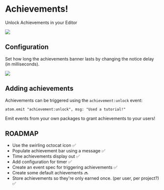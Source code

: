 # Achievements!

Unlock Achievements in your Editor

![](https://f.cloud.github.com/assets/836375/2418108/0a402398-ab37-11e3-8111-e0f374079515.gif)

## Configuration

Set how long the achievements banner lasts by changing the notice delay (in milliseconds).

![](https://f.cloud.github.com/assets/836375/2424719/6a9ca422-abab-11e3-925c-3a85f87b3bb1.png)

## Adding achievements

Achievements can be triggered using the `achievement:unlock` event:

```
atom.emit "achievement:unlock", msg: "Used a tutorial!"
```

Emit events from your own packages to grant achievements to your users!

## ROADMAP

* Use the swirling octocat icon :white_check_mark:
* Populate achievement bar using a message :white_check_mark:
* Time achievements display out :white_check_mark:
* Add configuration for timer :white_check_mark:
* Create an event spec for triggering achievements :white_check_mark:
* Create some default achievements :soon:
* Store achievements so they're only earned once. (per user, per project?) :white_check_mark:
